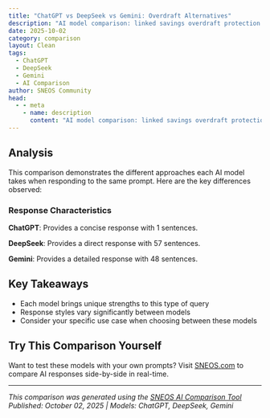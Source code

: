 ```yaml
---
title: "ChatGPT vs DeepSeek vs Gemini: Overdraft Alternatives"
description: "AI model comparison: linked savings overdraft protection..."
date: 2025-10-02
category: comparison
layout: Clean
tags:
  - ChatGPT
  - DeepSeek
  - Gemini
  - AI Comparison
author: SNEOS Community
head:
  - - meta
    - name: description
      content: "AI model comparison: linked savings overdraft protection..."
---
```


<ChatComparison
  title="ChatGPT vs DeepSeek vs Gemini: Overdraft Alternatives"
  prompt="linked savings overdraft protection"
  :responses='{
    "ChatGPT": "Error calling OpenAI API.",
    "DeepSeek": "Of course. Let\u0027s break down \u0022linked savings overdraft protection\u0022 in a clear, detailed way.\n\n### What is Linked Savings Overdraft Protection?\n\n**In a nutshell:** It\u0027s a service offered by banks and credit unions that links your savings account to your checking account. If you don\u0027t have enough money in your checking account to cover a transaction (like a debit card purchase, check, or automatic bill payment), the bank will automatically transfer money from your savings account to your checking account to cover the shortfall and prevent the transaction from being declined or bouncing.\n\n---\n\n### How It Works: A Step-by-Step Example\n\n1.  **You have two accounts:**\n    *   **Checking Account:** $50 balance\n    *   **Linked Savings Account:** $1,000 balance\n\n2.  **You make a purchase:** You swipe your debit card for a $75 grocery bill.\n\n3.  **The Bank Checks Funds:** The system sees your checking account only has $50.\n\n4.  **Automatic Transfer:** The bank\u0027s system automatically transfers the exact amount needed ($25) from your savings account to your checking account.\n\n5.  **Transaction is Covered:** The $75 transaction is now covered, and it goes through successfully. You avoid a declined transaction or a returned check fee.\n\n---\n\n### Key Features \u0026 Important Details\n\n| Feature | Description |\n| :--- | :--- |\n| **Automatic Transfers** | Happens instantly and without you needing to do anything. |\n| **Transfer Limits** | Federal Regulation D historically limited certain types of withdrawals and transfers from savings accounts to **six per month**. While this rule has been suspended, many banks still enforce it. **Overdraft protection transfers often count against this limit.** |\n| **Cost/Fee** | Banks typically charge a **transfer fee** for each time they move money, usually **$10 - $12.50 per transfer**. This is cheaper than a standard overdraft fee ($30-$35) but still a cost to consider. |\n| **No Credit Check** | Since you\u0027re using your own money, there is no credit check or approval process beyond having the two accounts open and in good standing. |\n| **Opt-In Service** | You usually have to actively sign up for this service; it\u0027s not automatically enabled. |\n\n---\n\n### Pros and Cons\n\n#### **Advantages (The \u0022Protection\u0022 Part)**\n\n*   **Avoids NSF Fees:** Prevents costly Non-Sufficient Funds (NSF) fees, which are often double the transfer fee.\n*   **Prevents Declined Payments:** Your debit card won\u0027t be declined at the register, and checks or automatic bill payments won\u0027t bounce.\n*   **Convenience \u0026 Peace of Mind:** It acts as a safety net without you having to manually transfer money last minute.\n*   **Uses Your Own Money:** You aren\u0027t borrowing from the bank or taking a small loan (like with a line of credit); you\u0027re just moving your own funds.\n\n#### **Disadvantages (The \u0022Cost \u0026 Fine Print\u0022 Part)**\n\n*   **Transfer Fees:** The per-transfer fee can add up if you overdraw frequently. A few small overdrafts in a day could result in multiple fees.\n*   **Potential to Drain Savings:** It can undermine your savings goals if you rely on it too often, slowly moving money meant for emergencies to cover daily overspending.\n*   **Regulation D Limit:** If your bank still enforces the 6-transfer limit, you could be penalized if you exceed it with overdraft transfers and other savings withdrawals.\n*   **False Sense of Security:** It doesn\u0027t address the underlying habit of overspending from your checking account.\n\n---\n\n### Linked Savings vs. Other Types of Overdraft Protection\n\n| Type | How It Works | Typical Cost | Best For |\n| :--- | :--- | :--- | :--- |\n| **Linked Savings Account** | Transfers from your own savings. | **$10 - $12.50 per transfer** | People who have a robust emergency fund and want a low-cost safety net. |\n| **Overdraft Line of Credit** | A small revolving line of credit covers the shortfall. | **Interest** on the amount borrowed (APR). May also have a small transfer fee. | Those who want a more robust solution for larger or more frequent overdrafts. |\n| **Standard Overdraft \u0022Coverage\u0022** | The bank *may* cover the transaction at its discretion, creating a negative balance. | **High Fixed Fee** ($30-$35 **per item**). | **Generally not recommended.** This is the most expensive option. |\n\n### The Bottom Line: Is It Right For You?\n\n**Linked savings overdraft protection is a good idea if:**\n\n*   You have a stable savings account that you don\u0027t touch for daily expenses.\n*   You rarely overdraw your account but want a safety net for occasional mistakes.\n*   You want to avoid the embarrassment of a declined card or the hassle of a bounced check.\n*   You understand the transfer fees and find them preferable to much higher NSF fees.\n\n**You should think twice or consider other options if:**\n\n*   You frequently live paycheck-to-paycheck with a minimal savings balance.\n*   You tend to overdraw your account often (the fees will eat away at your savings).\n*   You are trying to build a savings habit and don\u0027t want the temptation to dip into it.\n*   Your bank charges high transfer fees or has strict limits on savings withdrawals.\n\n**Final Recommendation:** It\u0027s a valuable and generally cost-effective form of protection **for occasional use**. The key is to treat it as an emergency backup, not a regular feature of your budgeting. Always monitor your account balances to avoid needing it in the first place.",
    "Gemini": "Okay, let\u0027s break down what \u0022linked savings overdraft protection\u0022 means and why it\u0027s a useful banking feature.\n\n**What it is:**\n\nLinked savings overdraft protection is a service offered by banks and credit unions that helps you avoid overdraft fees when you don\u0027t have enough money in your checking account to cover a transaction.  It works by automatically transferring money from your linked savings account to your checking account to cover the shortage.\n\n**How it works:**\n\n1.  **You Link Accounts:** You designate a savings account (or sometimes a line of credit) as your overdraft protection source and link it to your checking account.\n2.  **Transaction Attempt:** You try to make a payment (e.g., write a check, use your debit card, have an automatic payment go through) from your checking account.\n3.  **Insufficient Funds:**  If your checking account balance isn\u0027t sufficient to cover the transaction, the bank looks to your linked savings account.\n4.  **Automatic Transfer:** The bank automatically transfers the necessary amount (or sometimes a pre-set amount) from your savings account to your checking account to cover the transaction.\n5.  **Transaction Clears:** The transaction goes through without being declined.\n6.  **Fee (Sometimes):** The bank might charge a small *transfer fee* for this service, but it\u0027s *typically much lower* than a standard overdraft fee. Some banks offer it for free.\n\n**Benefits of Linked Savings Overdraft Protection:**\n\n*   **Avoids High Overdraft Fees:** The biggest benefit is avoiding hefty overdraft fees, which can be $25-$35 (or even more) per transaction.  Even one or two overdraft fees can wipe out a significant portion of your account balance.\n*   **Transaction Goes Through:** Your payment is less likely to be declined due to insufficient funds, which can be embarrassing and inconvenient.\n*   **Better than Overdraft Coverage/Courtesy Pay:** Overdraft protection is usually better than the bank\u0027s standard \u0022overdraft coverage\u0022 (sometimes called \u0022courtesy pay\u0022). With courtesy pay, the bank will pay the transaction even if you don\u0027t have the funds, but they\u0027ll charge you a substantial overdraft fee for each transaction.\n*   **Simple and Automatic:** It\u0027s an automatic process, so you don\u0027t have to remember to transfer money yourself to cover potential overdrafts.\n*   **Peace of Mind:** It can give you peace of mind knowing that you have a backup plan in case you accidentally overspend or forget about an upcoming payment.\n\n**Things to Consider:**\n\n*   **Transfer Fees:** Check if the bank charges a transfer fee for using the overdraft protection service. Even a small fee is better than a large overdraft fee, but it\u0027s still good to be aware of.  Look for banks that offer it with no transfer fees.\n*   **Transfer Limits:** Some banks may have limits on the number of transfers they allow per day or per month from your savings account.\n*   **Savings Account Impact:** Remember that using your savings account for overdraft protection reduces the amount of money earning interest in that account.\n*   **Federal Regulation D:**  Keep in mind that federal regulations (Regulation D) limit the number of certain types of withdrawals (including electronic transfers and checks) you can make from a savings account per month. Exceeding this limit could result in fees or the bank converting your savings account to a checking account. The limit is generally six such transactions per month. While Regulation D restrictions were temporarily suspended during the pandemic, banks may still be tracking and enforcing limits on savings withdrawals.\n*   **Not a Substitute for Budgeting:** While it\u0027s a great safety net, linked savings overdraft protection shouldn\u0027t be a substitute for responsible budgeting and monitoring your account balance.\n\n**Example:**\n\nLet\u0027s say you have $50 in your checking account and you try to use your debit card to buy groceries for $75.\n\n*   **Without overdraft protection:** The transaction would likely be declined, and you wouldn\u0027t be able to buy the groceries. Or, if you have overdraft coverage (courtesy pay), the bank might approve the transaction but charge you a $35 overdraft fee, leaving you with -$10 in your account.\n*   **With linked savings overdraft protection:** The bank would automatically transfer $25 from your savings account to your checking account, so you now have $75 in your checking account. The grocery purchase goes through. You might be charged a $5 transfer fee (depending on the bank\u0027s policy), leaving you with $20 less in your savings account and $0 in your checking account (after the grocery purchase). You\u0027ve avoided a much larger overdraft fee.\n\n**How to Set it Up:**\n\nContact your bank or credit union. They\u0027ll typically have an application form or be able to set it up for you online or in person. You\u0027ll need to provide the account numbers of the checking and savings accounts you want to link.\n\n**In Conclusion:**\n\nLinked savings overdraft protection is a valuable tool for managing your finances and avoiding costly overdraft fees. It\u0027s worth considering if you occasionally find yourself with a low checking account balance.  Just be sure to understand the fees and limitations associated with the service.\n"
  }'
  published-date="12:37"
/>

## Analysis

This comparison demonstrates the different approaches each AI model takes when responding to the same prompt. Here are the key differences observed:

### Response Characteristics

**ChatGPT**: Provides a concise response with 1 sentences. 

**DeepSeek**: Provides a direct response with 57 sentences. 

**Gemini**: Provides a detailed response with 48 sentences. 

## Key Takeaways

- Each model brings unique strengths to this type of query
- Response styles vary significantly between models
- Consider your specific use case when choosing between these models

## Try This Comparison Yourself

Want to test these models with your own prompts? Visit [SNEOS.com](https://sneos.com) to compare AI responses side-by-side in real-time.

---

*This comparison was generated using the [SNEOS AI Comparison Tool](https://sneos.com)*
*Published: October 02, 2025 | Models: ChatGPT, DeepSeek, Gemini*
